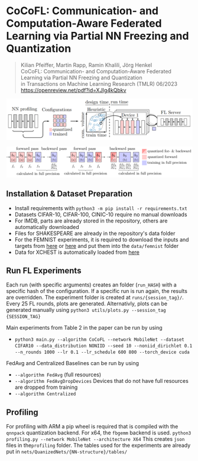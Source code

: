 # CoCoFL: Communication- and Computation-Aware Federated Learning via Partial NN Freezing and Quantization


> Kilian Pfeiffer, Martin Rapp, Ramin Khalili, Jörg Henkel  
> CoCoFL: Communication- and Computation-Aware Federated Learning via Partial NN Freezing and Quantization  
> in Transactions on Machine Learning Research (TMLR) 06/2023  
> https://openreview.net/pdf?id=XJIg4kQbkv


![](src/figure1.png)

![](src/figure2.png)

## Installation & Dataset Preparation
* Install requirements with `python3 -m pip install -r requirements.txt`
* Datasets CIFAR-10, CIFAR-100, CINIC-10 require no manual downloads
* For IMDB, parts are already stored in the repository, others are automatically downloaded
* Files for SHAKESPEARE are already in the repository's data folder
* For the FEMNIST experiments, it is required to download the inputs and targets from [here](https://drive.google.com/file/d/1ZFPbHddOBIkaNZcyezUuKxSSqwaHDdrE/view?usp=sharing) or [here](https://bwsyncandshare.kit.edu/s/r3R8feQRkBkCx5x/download/femnist_data.zip) and put them into the `data/femnist` folder
* Data for XCHEST is automatically loaded from [here](https://bwsyncandshare.kit.edu/s/fEwKeDoHKDtnzF7/download/xchest2.tar.gz)

## Run FL Experiments
Each run (with specific arguments) creates an folder (`run_HASH`) with a specific hash of the configuration. If a specific run is run again, the results are overridden. The experiment folder is created at `runs/{session_tag}/`. Every 25 FL rounds, plots are generated. Alternativly, plots can be generated manually using `python3 utils/plots.py --session_tag {SESSION_TAG}`

Main experiments from Table 2 in the paper can be run by using
* `python3 main.py --algorithm CoCoFL --network MobileNet --dataset CIFAR10 --data_distribution NONIID --seed 10 --noniid_dirichlet 0.1 --n_rounds 1000 --lr 0.1 --lr_schedule 600 800 --torch_device cuda`

FedAvg and Centralized Baselines can be run by using
* `--algorithm FedAvg` (full resources)  
* `--algorithm FedAvgDropDevices` Devices that do not have full resources are dropped from training  
* `--algorithm Centralized`   

## Profiling
For profiling with ARM a pip wheel is required that is compiled with the `qnnpack` quantization backend. For x64, the `fbgemm` backend is used.
`python3 profiling.py --network MobileNet --architecture X64`
This creates `json` files in the`profiling` folder. The tables used for the experiments are already put in `nets/QuanizedNets/{NN-structure}/tables/`
